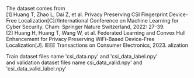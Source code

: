 The dataset comes from <br>
[1] Huang T, Zhao L, Dai Z, et al. Privacy Preserving CSI Fingerprint Device-Free Localization[C]//International Conference on Machine Learning for Cyber Security. Cham: Springer Nature Switzerland, 2022: 27-39.<br>
[2] Huang H, Huang T, Wang W, et al. Federated Learning and Convex Hull Enhancement for Privacy Preserving WiFi-Based Device-Free Localization[J]. IEEE Transactions on Consumer Electronics, 2023.
alization

Train dataset files name 'csi_data.npy' and 'csi_data_label.npy'<br>
and validation dataset files name csi_data_valid.npy' and 'csi_data_valid_label.npy'

